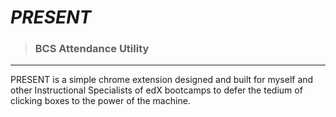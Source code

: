 # _PRESENT_

> ### BCS Attendance Utility

---

PRESENT is a simple chrome extension designed and built for myself and other Instructional Specialists of edX bootcamps to defer the tedium of clicking boxes to the power of the machine.
